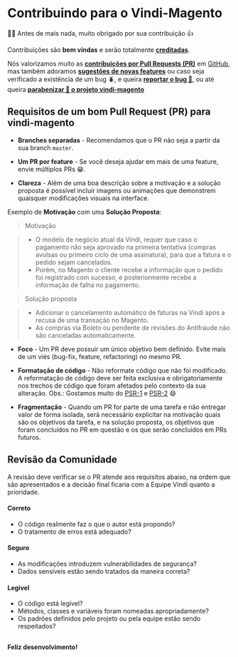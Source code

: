 # Contribuindo para o Vindi-Magento

:clap::grin: Antes de mais nada, muito obrigado por sua contribuição  :thumbsup:

Contribuições são **bem vindas** e serão totalmente [**creditadas**](https://github.com/vindi/vindi-magento/graphs/contributors).

Nós valorizamos muito as [**contribuições por Pull Requests (PR)**](https://github.com/vindi/vindi-magento/projects/1) em [GitHub](https://github.com/vindi/vindi-magento), mas também adoramos [**sugestões de novas features**](https://github.com/vindi/vindi-magento/issues/new/choose) ou caso seja verificado a existência de um bug :beetle:, e queira [**reportar o bug :rotating_light:**](https://github.com/vindi/vindi-magento/issues/new/choose), ou até queira [**parabenizar :tada: o projeto vindi-magento**](https://github.com/vindi/vindi-magento/issues/new/choose)

## Requisitos de um bom Pull Request (PR) para vindi-magento

- **Branches separadas** - Recomendamos que o PR não seja a partir da sua branch `master`.

- **Um PR por feature** - Se você deseja ajudar em mais de uma feature, envie múltiplos PRs :grin:.

- **Clareza** - Além de uma boa descrição sobre a motivação e a solução proposta é possível incluir imagens ou animações que demonstrem quaisquer modificações visuais na interface. 

Exemplo de **Motivação** com uma **Solução Proposta**:
> Motivação

> - O modelo de negócio atual da Vindi, requer que caso o pagamento não seja aprovado na primeira tentativa (compras avulsas ou primeiro ciclo de uma assinatura), para que a fatura e o pedido sejam cancelados.
> - Porém, no Magento o cliente recebe a informação que o pedido foi registrado com sucesso, e posteriormente recebe a informação de falha no pagamento.

> Solução proposta

> - Adicionar o cancelamento automático de faturas na Vindi após a recusa de uma transação no Magento.
> - As compras via Boleto ou pendente de revisões do Antifraude não são canceladas automaticamente.

- **Foco** - Um PR deve possuir um único objetivo bem definido. Evite mais de um viés (bug-fix, feature, refactoring) no mesmo PR.

- **Formatação de código** - Não reformate código que não foi modificado. A reformatação de código deve ser feita exclusiva e obrigatoriamente nos trechos de código que foram afetados pelo contexto da sua alteração.
Obs.: Gostamos muito do [PSR-1](https://www.php-fig.org/psr/psr-1/) e [PSR-2](https://www.php-fig.org/psr/psr-2/) :smile:

- **Fragmentação** - Quando um PR for parte de uma tarefa e não entregar valor de forma isolada, será necessário explicitar na motivação quais são os objetivos da tarefa, e na solução proposta, os objetivos que foram concluídos no PR em questão e os que serão concluídos em PRs futuros.


## Revisão da Comunidade

A revisão deve verificar se o PR atende aos requisitos abaixo, na ordem que são apresentados e a decisão final ficaria com a 
Equipe Vindi quanto a prioridade.

#### Correto

- O código realmente faz o que o autor está propondo?
- O tratamento de erros está adequado?

#### Seguro

- As modificações introduzem vulnerabilidades de segurança?
- Dados sensíveis estão sendo tratados da maneira correta?

#### Legível

- O código está legível?
- Métodos, classes e variáveis foram nomeadas apropriadamente?
- Os padrões definidos pelo projeto ou pela equipe estão sendo respeitados?

## 
**Feliz desenvolvimento!**
